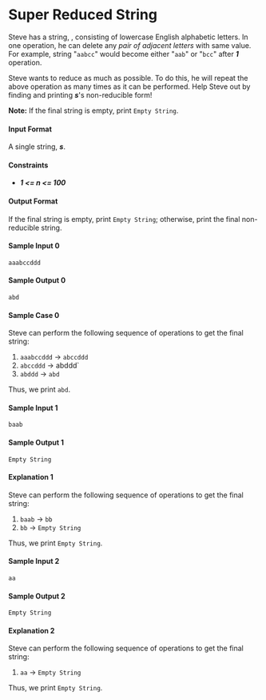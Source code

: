 # Super Reduced String

Steve has a string, , consisting of  lowercase English alphabetic letters. In one operation, he can delete any *pair of adjacent letters* with same value. For example, string "`aabcc`" would become either "`aab`" or "`bcc`" after __*1*__ operation.

Steve wants to reduce  as much as possible. To do this, he will repeat the above operation as many times as it can be performed. Help Steve out by finding and printing __*s*__'s non-reducible form!

__Note:__ If the final string is empty, print `Empty String`.

#### Input Format
A single string, __*s*__.

#### Constraints
* __*1 <= n <= 100*__

#### Output Format
If the final string is empty, print `Empty String`; otherwise, print the final non-reducible string.

#### Sample Input 0
```
aaabccddd
```

#### Sample Output 0
```
abd
```

#### Sample Case 0
Steve can perform the following sequence of operations to get the final string:

1. `aaabccddd` → `abccddd`
2. `abccddd` → abddd`
3. `abddd` → `abd`

Thus, we print `abd`.

#### Sample Input 1
```
baab
```

#### Sample Output 1
```
Empty String
```

#### Explanation 1
Steve can perform the following sequence of operations to get the final string:

1. `baab` → `bb`
2. `bb` → `Empty String`

Thus, we print `Empty String`.

#### Sample Input 2
```
aa
```

#### Sample Output 2
```
Empty String
```

#### Explanation 2
Steve can perform the following sequence of operations to get the final string:

1. `aa` → `Empty String`

Thus, we print `Empty String`.
